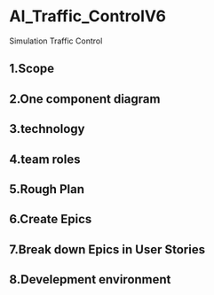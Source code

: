 # Al_Traffic_ControlV6
Simulation Traffic Control


## 1.Scope 

## 2.One component diagram

## 3.technology

## 4.team roles

## 5.Rough Plan

## 6.Create Epics

## 7.Break down Epics in User Stories

## 8.Develepment environment
